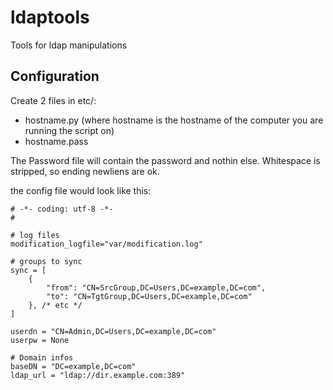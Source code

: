 # ldaptools
Tools for ldap manipulations

## Configuration
Create 2 files in etc/:
  - hostname.py (where hostname is the hostname of the computer you are running the script on)
  - hostname.pass

The Password file will contain the password and nothin else. Whitespace is stripped, so ending newliens are ok.

the config file would look like this:

    # -*- coding: utf-8 -*-
    #
    
    # log files
    modification_logfile="var/modification.log"
    
    # groups to sync
    sync = [
    	{
    		"from": "CN=SrcGroup,DC=Users,DC=example,DC=com", 
    		"to": "CN=TgtGroup,DC=Users,DC=example,DC=com"
    	}, /* etc */
    ]
    
    userdn = "CN=Admin,DC=Users,DC=example,DC=com"
    userpw = None
    
    # Domain infos
    baseDN = "DC=example,DC=com"
    ldap_url = "ldap://dir.example.com:389"	


